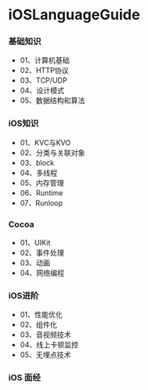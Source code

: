 # iOSLanguageGuide
### 基础知识
- 01、计算机基础
- 02、HTTP协议
- 03、TCP/UDP
- 04、设计模式
- 05、数据结构和算法

### iOS知识
- 01、KVC与KVO
- 02、分类与关联对象
- 03、block
- 04、多线程
- 05、内存管理
- 06、Runtime
- 07、Runloop

### Cocoa
- 01、UIKit
- 02、事件处理
- 03、动画
- 04、网络编程

### iOS进阶
- 01、性能优化
- 02、组件化
- 03、音视频技术
- 04、线上卡顿监控
- 05、无埋点技术


### iOS 面经